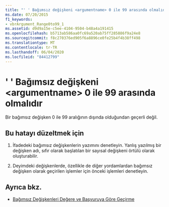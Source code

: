 ```yaml
---
title: "' ' Bağımsız değişkeni <argumentname> 0 ile 99 arasında olmalıdır"
ms.date: 07/20/2015
f1_keywords:
- vbrArgument_Range0to99_1
ms.assetid: d9d9a15e-c5ee-4104-9504-b48a4a191415
ms.openlocfilehash: b5713ab586aa0fc69a520ab75ff285886f9a24e8
ms.sourcegitcommit: f8c270376ed905f6a8896ce0fe25b4f4b38ff498
ms.translationtype: MT
ms.contentlocale: tr-TR
ms.lasthandoff: 06/04/2020
ms.locfileid: "84412799"
---
```

# <a name="argument-argumentname-must-be-within-the-range-0-to-99"></a>' ' Bağımsız değişkeni \<argumentname> 0 ile 99 arasında olmalıdır
Bir bağımsız değişken 0 ile 99 aralığının dışında olduğundan geçerli değil.  
  
## <a name="to-correct-this-error"></a>Bu hatayı düzeltmek için  
  
1. İfadedeki bağımsız değişkenlerin yazımını denetleyin. Yanlış yazılmış bir değişken adı, sıfır olarak başlatılan bir sayısal değişkeni örtülü olarak oluşturabilir.  
  
2. Deyimdeki değişkenlerde, özellikle de diğer yordamlardan bağımsız değişken olarak geçirilen işlemler için önceki işlemleri denetleyin.  
  
## <a name="see-also"></a>Ayrıca bkz.

- [Bağımsız Değişkenleri Değere ve Başvuruya Göre Geçirme](../programming-guide/language-features/procedures/passing-arguments-by-value-and-by-reference.md)
